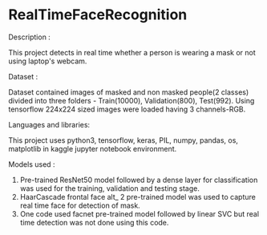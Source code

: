 # RealTimeFaceRecognition

Description :

 This project detects in real time whether a person is wearing a mask or not using laptop's webcam.

Dataset :

 Dataset contained images of masked and non masked people(2 classes) divided into three folders - Train(10000), Validation(800), Test(992).
 Using tensorflow 224x224 sized images were loaded having 3 channels-RGB.
 
Languages and libraries:

 This project uses python3, tensorflow, keras, PIL, numpy, pandas, os, matplotlib in kaggle jupyter notebook environment.

Models used :

 1. Pre-trained ResNet50 model followed by a dense layer for classification was used for the training, validation and testing stage.
 2. HaarCascade frontal face alt_ 2 pre-trained model was used to capture real time face for detection of mask.
 3. One code used facnet pre-trained model followed by linear SVC but real time detection was not done using this code.
